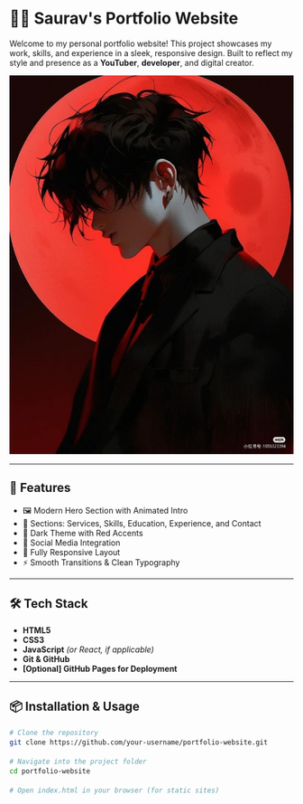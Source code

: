 # 🧑‍💻 Saurav's Portfolio Website

Welcome to my personal portfolio website! This project showcases my work, skills, and experience in a sleek, responsive design. Built to reflect my style and presence as a **YouTuber**, **developer**, and digital creator.

![Portfolio Screenshot](main.jpg) <!-- Replace with actual path or link to image -->

---

## 🚀 Features

- 🖼️ Modern Hero Section with Animated Intro
- 🧠 Sections: Services, Skills, Education, Experience, and Contact
- 🎨 Dark Theme with Red Accents
- 🔗 Social Media Integration
- 📱 Fully Responsive Layout
- ⚡ Smooth Transitions & Clean Typography

---

## 🛠️ Tech Stack

- **HTML5**
- **CSS3**
- **JavaScript** *(or React, if applicable)*
- **Git & GitHub**
- **[Optional] GitHub Pages for Deployment**

---

## 📦 Installation & Usage

```bash
# Clone the repository
git clone https://github.com/your-username/portfolio-website.git

# Navigate into the project folder
cd portfolio-website

# Open index.html in your browser (for static sites)
